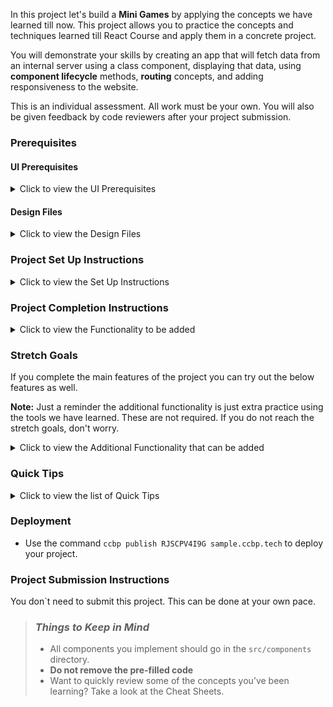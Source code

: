 In this project let's build a **Mini Games** by applying the concepts we have learned till now. This project allows you to practice the concepts and techniques learned till React Course and apply them in a concrete project.

You will demonstrate your skills by creating an app that will fetch data from an internal server using a class component, displaying that data, using **component lifecycle** methods, **routing** concepts, and adding responsiveness to the website.

This is an individual assessment. All work must be your own. You will also be given feedback by code reviewers after your project submission.

### Prerequisites

#### UI Prerequisites

<details>
<summary>Click to view the UI Prerequisites</summary>

- What is Figma?
  - Figma is a vector graphics editor and prototyping tool which is primarily web-based. You can check more info on the <a href="https://www.figma.com/" target="_blank">Website</a>.
- Create a Free account in Figma
  - Kindly follow the instructions as shown in <a href="https://www.youtube.com/watch?v=hrHL2VLMl7g&t=37s" target="_blank">this</a> video to create a Free Figma account.
- How to Check CSS in Figma?
  - Kindly follow the instructions as shown in <a href="https://www.youtube.com/watch?v=B242nuM3y2s" target="_blank">this</a> video to check CSS in the Figma screen.
- Export Images in Figma screen
  - Kindly follow the instructions as shown in <a href="https://www.youtube.com/watch?v=NpzL1MONwaw" target="_blank">this</a> video to export images from the Figma screen.
  - Check <a href="https://help.trydesignlab.com/hc/en-us/articles/360011010634-How-do-I-export-images-and-PDFs-from-Sketch-or-Figma-in-my-short-course-" target="_blank">this</a> reference docs to export images in Figma screen.

</details>

#### Design Files

<details>
<summary>Click to view the Design Files</summary>

- You can check the **Design Files** for different devices <a href="https://www.figma.com/file/0Xb6dvddTvmVuzm6Ku1YL3/Mini-Games?node-id=0%3A1" target="_blank">here</a>.

</details>

### Project Set Up Instructions

<details>
<summary>Click to view the Set Up Instructions</summary>

- Download dependencies by running `npm install`
- Start up the app using `npm start`
</details>

### Project Completion Instructions

<details>
<summary>Click to view the Functionality to be added</summary>

#### Add Functionality

The app must have the following functionalities

- Home Route
  - Users should be able to see the list of games.
  - Users should be able to play all the games by clicking any of the games.
- Emoji Game Route
  - When the user clicks on the **Emoji Game** Card, the user should be navigated to the Rules page of the game.
  - On the Rules page, users should be able to see the Rules of Emoji Game.
  - When the user clicks on the `Start playing` button, the user should be able to play the Emoji Game.
  - On the game page, the user should be able to see the Rules Button
  - When the user clicks on the `Rules` button, it should trigger a popup, and the image of the rule should be displayed
  - **Game Rules:** <img src="https://assets.ccbp.in/frontend/content/react-js/emoji-game-rules-v2.jpg" alt="emoji game rules" style="width:400px, height:400px" />
- Rock Paper Scissors Route
  - When the user clicks on the **Rock Paper Scissors Game** Card, the user should be navigated to the Rules page of the game.
  - On the Rules page, users should be able to see the Rules of Rock Paper Scissors Game.
  - When the user clicks on the `Start playing` button, the user should be able to play the Rock Paper Scissors game.
  - On the game page, the user should be able to see the Rules Button
  - When the user clicks on the `Rules` button, it should trigger a popup, and the image of the rule should be displayed
  - Initially, the score displayed should be 0.
  - When the user clicks on any of the 3 buttons (rock/paper/scissors), then the game result should be displayed by comparing with computer choice.
  - In the game result, the computer choice should be generated randomly.
  - **Game Rules:** <img src="https://assets.ccbp.in/frontend/content/react-js/rock-paper-scissor-rules-v2.jpg" alt="rock paper scissor rules" style="width:400px, height:400px" />
  - In the Results page, When the `PLAY AGAIN` button is clicked, then the User should be navigated to the game page where the user should be able to play the Rock Paper Scissor game.
- Memory Matrix Route
  - When the user clicks on the **Memory Matrix Game** Card, the user should be navigated to the Rules page of the game.
  - On the Rules page, users should be able to see the Rules of Memory Matrix Game.
  - When the user clicks on the `Start playing` button, the user should be able to play the Memory Matrix game.
  - On the game page, the user should be able to see the Rules Button
  - When the user clicks on the `Rules` button, it should trigger a popup, and the image of the rule should be displayed
  - **Game Rules:** <img src="https://assets.ccbp.in/frontend/content/react-js/memory-matrix-rules.jpg" alt="memory matrix rules" style="width:400px, height:400px" />
  - <a href="https://www.npmjs.com/package/rc-progress" target="_blank">Progress bar</a> should be displayed in the results page based on the User completion level
- Card Flip Memory Game Route: -
  - When the user clicks on the **Card Flip Memory Game** Card, the user should be navigated to the Rules page of the game.
  - On the Rules page, users should be able to see the Rules of Card Flip Memory Game.
  - When the user clicks on the `Start playing` button, the user should be able to play the Card Flip Memory Game.
  - On the game page, the user should be able to see the Rules Button
  - When the user clicks on the `Rules` button, it should trigger a popup, and the image of the rule should be displayed
  - **Game Rules:** <img src="https://assets.ccbp.in/frontend/content/react-js/card-flip-rules.jpg" alt="card flip memory rules" style="width:400px, height:400px" />
- Users should be able to view and use the website responsively on a mobile, tablet, desktop devices.

</details>

### Stretch Goals

If you complete the main features of the project you can try out the below features as well.

**Note:** Just a reminder the additional functionality is just extra practice using the tools we have learned. These are not required. If you do not reach the stretch goals, don't worry.

<details>
<summary>Click to view the Additional Functionality that can be added</summary>

- Emoji Game Route: -

  - Add `Top Score` to the game.
  - Initially, the `Top Score` displayed should be 0.
  - When the game is over, If the user has scored 9 then the `Top Score` should be displayed as 9.
  - This process should be repeated whenever the user score crosses the `Top Score`.
  - Maintain the `Top Score` in local Storage.

- Rock Paper Scissor Route: -

  - In the result view of the game, the winner should be highlighted.

- Memory Matrix Route : - Need to be check

  - Add `Max Level` to the game.
  - Initially, the `Max Level` displayed should be 0.
  - When the game is over, If the user level is 3 then the `Max Level` should be displayed as 3.
  - This process should be repeated whenever the user level is crossed the `Max Level`.
  - Maintain the `Max Level` in local Storage.

- Card Flip Memory Game Route: - Need to be check
  - Add `Lowest Flip Count` to the game.
  - Initially, the `Lowest Flip Count` displayed should be 0.
  - When the game is over, If the user Card Flips count is 50 then the `Lowest Flip Count` should be displayed as 50.
  - This process should be repeated whenever the user card flips are lesser than the `Lowest Flip Count`.
  - Maintain the `Lowest Flip Count` in local Storage.

</details>

### Quick Tips

<details>
<summary>Click to view the list of Quick Tips</summary>

- You can use React Modal third party library to format the date
  - react-modal <a href="https://www.npmjs.com/package/react-modal" target="_blank">Documentation</a>
- You can use RC Progress third party library for showing the progress bar.
  - rc-progress <a href="https://www.npmjs.com/package/rc-progress" target="_blank">Documentation</a>

</details>

### Deployment

- Use the command `ccbp publish RJSCPV4I9G sample.ccbp.tech` to deploy your project.

### Project Submission Instructions

You don`t need to submit this project. This can be done at your own pace.

> ### _Things to Keep in Mind_
>
> - All components you implement should go in the `src/components` directory.
> - **Do not remove the pre-filled code**
> - Want to quickly review some of the concepts you’ve been learning? Take a look at the Cheat Sheets.
